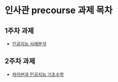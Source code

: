 # 인사관 precourse 과제 목차

## 1주차 과제
- [인공지능 사례분석](https://github.com/aimclee/gwangju-AI-precourse/blob/master/1%EC%A3%BC%EC%B0%A8%20%EA%B3%BC%EC%A0%9C.ipynb)

## 2주차 과제
- [파이썬과 인공지능 기초수학](https://nbviewer.jupyter.org/github/aimclee/gwangju-AI-precourse/blob/master/2%E1%84%8C%E1%85%AE%E1%84%8E%E1%85%A1%E1%84%80%E1%85%AA%E1%84%8C%E1%85%A6.ipynb)

